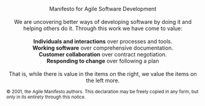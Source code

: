  <p align="center">
 Manifesto for Agile Software Development<br><br>
 We are uncovering better ways of developing software by doing it and helping others do it. Through this work we have come to value:<br><br>
 <b>Individuals and interactions</b> over processes and tools.<br>
 <b>Working software</b> over comprehensive documentation.<br>
 <b>Customer collaboration</b> over contract negotiation.<br>
 <b>Responding to change</b> over following a plan<br><br>
 That is, while there is value in the items on the right, we value the items on the left more.
 </p>
<sub>
 © 2001, the Agile Manifesto authors. This declaration may be freely copied in any form, but only in its entirety through this notice.
</sub>
